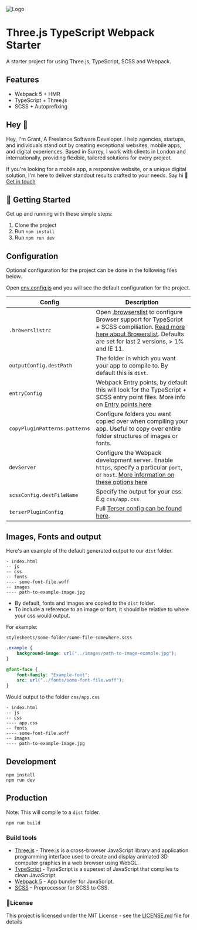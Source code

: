![Logo](https://user-images.githubusercontent.com/6104940/111038514-52a0f700-8421-11eb-824e-5f2d2d125005.png)

# Three.js TypeScript Webpack Starter

A starter project for using Three.js, TypeScript, SCSS and Webpack.

## Features
- Webpack 5 + HMR
- TypeScript + Three.js
- SCSS + Autoprefixing 


## Hey 👋
Hey, I'm Grant, A Freelance Software Developer. I help agencies, startups, and individuals stand out by creating exceptional websites, mobile apps, and digital experiences. Based in Surrey, I work with clients in London and internationally, providing flexible, tailored solutions for every project.

If you're looking for a mobile app, a responsive website, or a unique digital solution, I'm here to deliver standout results crafted to your needs.  Say hi 👋  [Get in touch](https://grant-bartlett.com/)

## 🚀 Getting Started

Get up and running with these simple steps:

1. Clone the project
2. Run `npm install`
3. Run `npm run dev`


## Configuration
Optional configuration for the project can be done in the following files below.

Open [env.config.js](/env.config.js) and you will see the default configuration for the project.


| Config      | Description |
| ----------- | ----------- |
| `.browerslistrc`      | Open [.browserslist](/.browserslist) to configure Browser support for TypeScript + SCSS compiliation. [Read more here about Browerslist](https://github.com/browserslist/browserslist). Defaults are set for last 2 versions, > 1% and IE 11.   |
| `outputConfig.destPath` | The folder in which you want your app to compile to. By default this is `dist`.               |
| `entryConfig` | Webpack Entry points, by default this will look for the TypeScript + SCSS entry point files.  More info on [Entry points here](https://webpack.js.org/concepts/entry-points/ )               |
| `copyPluginPatterns.patterns` | Configure folders you want copied over when compiling your app. Useful to copy over entire folder structures of images or fonts. |
| `devServer` | Configure the Webpack development server. Enable `https`, specify a particular `port`, or `host`. [More information on these options here](https://webpack.js.org/configuration/dev-server/)
| `scssConfig.destFileName` | Specify the output for your css. E.g `css/app.css`
| `terserPluginConfig` | Full [Terser config can be found here](https://webpack.js.org/plugins/terser-webpack-plugin/#terseroptions).


## Images, Fonts and output 

Here's an example of the default generated output to our `dist` folder.
```
- index.html
-- js
-- css
-- fonts
---- some-font-file.woff
-- images
---- path-to-example-image.jpg
```

- By default, fonts and images are copied to the `dist` folder.
- To include a reference to an image or font, it should be relative to where your css would output.

For example: 

`stylesheets/some-folder/some-file-somewhere.scss`
```css
.example {
    background-image: url("../images/path-to-image-example.jpg");
}

@font-face {
    font-family: "Example-font";
    src: url("../fonts/some-font-file.woff");
}
``` 

Would output to the folder `css/app.css` 

```
- index.html
-- js
-- css
---- app.css
-- fonts
---- some-font-file.woff
-- images
---- path-to-example-image.jpg
```


## Development

```shell
npm install
npm run dev
```

## Production
Note: This will compile to a `dist` folder.
```shell
npm run build
```

### Build tools

* [Three.js](https://threejs.org/) - Three.js is a cross-browser JavaScript library and application programming interface used to create and display animated 3D computer graphics in a web browser using WebGL.
* [TypeScript](https://www.typescriptlang.org) - TypeScript is a superset of JavaScript that compiles to clean JavaScript.
* [Webpack 5](https://webpack.js.org/) - App bundler for JavaScript.
* [SCSS](https://sass-lang.com/) - Preprocessor for SCSS to CSS.


### 📝License
This project is licensed under the MIT License - see the [LICENSE.md](LICENSE.md) file for details
